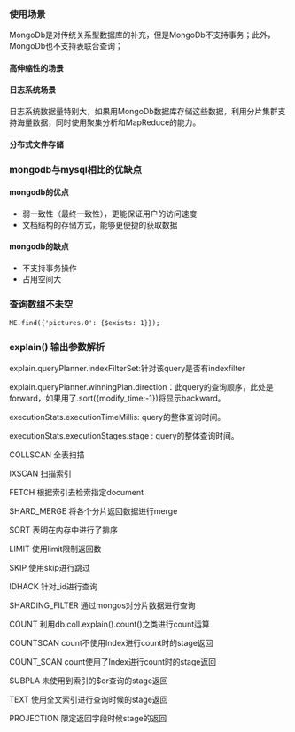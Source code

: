 ### 使用场景
MongoDb是对传统关系型数据库的补充，但是MongoDb不支持事务；此外，MongoDb也不支持表联合查询；
#### 高伸缩性的场景
#### 日志系统场景
日志系统数据量特别大，如果用MongoDb数据库存储这些数据，利用分片集群支持海量数据，同时使用聚集分析和MapReduce的能力。
#### 分布式文件存储
### mongodb与mysql相比的优缺点
#### mongodb的优点
- 弱一致性（最终一致性），更能保证用户的访问速度
- 文档结构的存储方式，能够更便捷的获取数据
#### mongodb的缺点
- 不支持事务操作
- 占用空间大

### 查询数组不未空
```
ME.find({'pictures.0': {$exists: 1}});
```

### explain() 输出参数解析
explain.queryPlanner.indexFilterSet:针对该query是否有indexfilter

explain.queryPlanner.winningPlan.direction：此query的查询顺序，此处是forward，如果用了.sort({modify_time:-1})将显示backward。

executionStats.executionTimeMillis: query的整体查询时间。

executionStats.executionStages.stage : query的整体查询时间。

COLLSCAN	全表扫描

IXSCAN	扫描索引

FETCH	根据索引去检索指定document

SHARD_MERGE	将各个分片返回数据进行merge

SORT	表明在内存中进行了排序

LIMIT	使用limit限制返回数

SKIP	使用skip进行跳过

IDHACK	针对_id进行查询

SHARDING_FILTER	通过mongos对分片数据进行查询

COUNT	利用db.coll.explain().count()之类进行count运算

COUNTSCAN	count不使用Index进行count时的stage返回

COUNT_SCAN	count使用了Index进行count时的stage返回

SUBPLA	未使用到索引的$or查询的stage返回

TEXT	使用全文索引进行查询时候的stage返回

PROJECTION	限定返回字段时候stage的返回